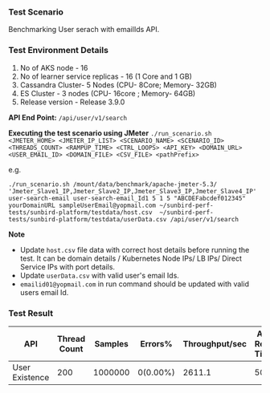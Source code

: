 ### Test Scenario

Benchmarking User serach with emailIds API.


### Test Environment Details
1. No of AKS node - 16
2. No of learner service replicas - 16 (1 Core and 1 GB)
3. Cassandra Cluster- 5 Nodes (CPU- 8Core; Memory- 32GB)
4. ES Cluster - 3 nodes (CPU- 16core ; Memory- 64GB)
5. Release version - Release 3.9.0


**API End Point:** 
`/api/user/v1/search`

**Executing the test scenario using JMeter**
```./run_scenario.sh <JMETER_HOME> <JMETER_IP_LIST> <SCENARIO_NAME> <SCENARIO_ID> <THREADS_COUNT> <RAMPUP_TIME> <CTRL_LOOPS> <API_KEY> <DOMAIN_URL> <USER_EMAIL_ID> <DOMAIN_FILE> <CSV_FILE> <pathPrefix> ```


e.g.

```./run_scenario.sh /mount/data/benchmark/apache-jmeter-5.3/ 'Jmeter_Slave1_IP,Jmeter_Slave2_IP,Jmeter_Slave3_IP,Jmeter_Slave4_IP' user-search-email user-search-email_Id1 5 1 5 "ABCDEFabcdef012345" yourDomainURL sampleUserEmail@yopmail.com ~/sunbird-perf-tests/sunbird-platform/testdata/host.csv  ~/sunbird-perf-tests/sunbird-platform/testdata/userData.csv /api/user/v1/search```

**Note**
- Update `host.csv` file data with correct host details before running the test. It can be domain details / Kubernetes Node IPs/ LB IPs/ Direct Service IPs with port details.
- Update `userData.csv` with valid user's email Ids.
- `emailid01@yopmail.com` in run command should be updated with valid users email Id.


### Test Result

|API                |Thread Count|Samples |Errors%  |Throughput/sec|Avg Resp Time |95th pct |99th pct|
|-------------------|------------|--------|---------| -------------|--------------|---------|--------|
|User Existence     |200         |1000000 |0(0.00%) | 2611.1       | 50           |  237     |672      |


